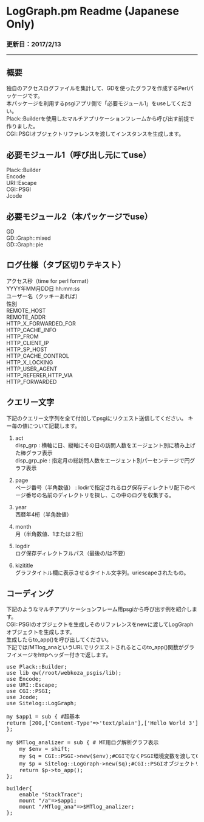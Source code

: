 # LogGraph.pm Readme (Japanese Only)
### 更新日：2017/2/13
---
## 概要
独自のアクセスログファイルを集計して、GDを使ったグラフを作成するPerlパッケージです。  
本パッケージを利用するpsgiアプリ側で「必要モジュール1」をuseしてください。  
Plack::Builderを使用したマルチアプリケーションフレームから呼び出す前提で作りました。  
CGI::PSGIオブジェクトリファレンスを渡してインスタンスを生成します。

## 必要モジュール1（呼び出し元にてuse）
Plack::Builder  
Encode  
URI::Escape  
CGI::PSGI  
Jcode  

## 必要モジュール2（本パッケージでuse）
GD  
GD::Graph::mixed  
GD::Graph::pie  

## ログ仕様（タブ区切りテキスト）
アクセス秒（time for perl format）  
YYYY年MM月DD日 hh:mm:ss  
ユーザー名（クッキーあれば）  
性別  
REMOTE_HOST  
REMOTE_ADDR  
HTTP_X_FORWARDED_FOR  
HTTP_CACHE_INFO  
HTTP_FROM  
HTTP_CLIENT_IP  
HTTP_SP_HOST  
HTTP_CACHE_CONTROL  
HTTP_X_LOCKING  
HTTP_USER_AGENT  
HTTP_REFERER,HTTP_VIA  
HTTP_FORWARDED  

## クエリー文字
下記のクエリー文字列を全て付加してpsgiにリクエスト送信してください。 キー毎の値について記載します。

1. act  
disp_grp : 横軸に日、縦軸にその日の訪問人数をエージェント別に積み上げた棒グラフ表示  
disp_grp_pie : 指定月の総訪問人数をエージェント別パーセンテージで円グラフ表示

2. page  
ページ番号（半角数値） : lodirで指定されるログ保存ディレクトリ配下のページ番号の名前のディレクトリを探し、この中のログを収集する。

3. year  
西暦年4桁（半角数値）

4. month  
月（半角数値、1または２桁）

5. logdir  
ログ保存ディレクトフルパス（最後の/は不要）

6. kizititle  
グラフタイトル欄に表示させるタイトル文字列。uriescapeされたもの。

## コーディング
下記のようなマルチアプリケーションフレーム用psgiから呼び出す例を紹介します。  
CGI::PSGIのオブジェクトを生成しそのリファレンスをnewに渡してLogGraphオブジェクトを生成します。  
生成したらto_app()を呼び出してください。  
下記では/MTlog_anaというURLでリクエストされるとこのto_app()関数がグラフイメージをhttpヘッダー付きで返します。
<pre>
use Plack::Builder;
use lib qw(/root/webkoza_psgis/lib);
use Encode;
use URI::Escape;
use CGI::PSGI;
use Jcode;
use Sitelog::LogGraph;

my $app1 = sub { #超基本
return [200,['Content-Type'=>'text/plain'],['Hello World 3']];
};

my $MTlog_analizer = sub { # MT用ログ解析グラフ表示
	my $env = shift;
	my $q = CGI::PSGI->new($env);#CGIでなくPSGI環境変数を渡してCGI::PSGIのインスタンス生成
	my $p = Sitelog::LogGraph->new($q);#CGI::PSGIオブジェクトリファ（インスタンス）を渡す
	return $p->to_app();
};

builder{
	enable "StackTrace";
	mount "/a"=>$app1;
	mount "/MTlog_ana"=>$MTlog_analizer;
};
</pre>
